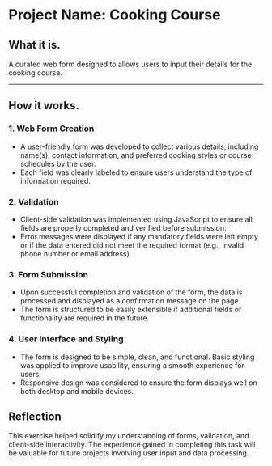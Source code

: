 # Project Name: Cooking Course

## What it is.

A curated web form designed to allows users to input their details for the cooking course. 

---
##  How it works. 

### 1. **Web Form Creation**
   - A user-friendly form was developed to collect various details, including name(s), contact information, and preferred cooking styles or course schedules by the user.
   - Each field was clearly labeled to ensure users understand the type of information required.

### 2. **Validation**
   - Client-side validation was implemented using JavaScript to ensure all fields are properly completed and verified before submission.
   - Error messages were displayed if any mandatory fields were left empty or if the data entered did not meet the required format (e.g., invalid phone number or email address).
   
### 3. **Form Submission**
   - Upon successful completion and validation of the form, the data is processed and displayed as a confirmation message on the page.
   - The form is structured to be easily extensible if additional fields or functionality are required in the future.

### 4. **User Interface and Styling**
   - The form is designed to be simple, clean, and functional. Basic styling was applied to improve usability, ensuring a smooth experience for users.
   - Responsive design was considered to ensure the form displays well on both desktop and mobile devices.

## Reflection

This exercise helped solidify my understanding of forms, validation, and client-side interactivity. The experience gained in completing this task will be valuable for future projects involving user input and data processing.
